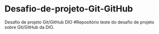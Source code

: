 # Desafio-de-projeto-Git-GitHub
Desafio de projeto Git/GitHub DIO
#Repositório teste do desafio de projeto sobre Git/GitHub da DIO.
